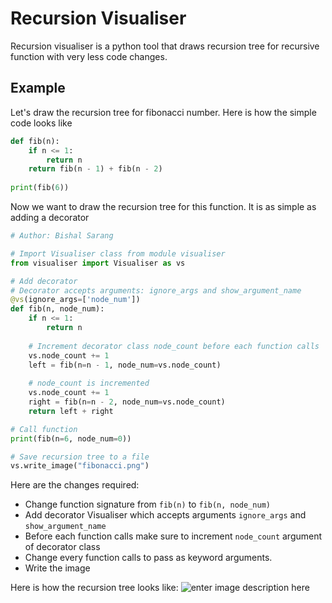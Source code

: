 # Recursion Visualiser
Recursion visualiser is a python tool that draws recursion tree for recursive function with very less code changes.

## Example
Let's draw the recursion tree for fibonacci number.
Here is how the simple code looks like
```python
def fib(n):
	if n <= 1:
		return n
	return fib(n - 1) + fib(n - 2)
	
print(fib(6))
```

Now we want to draw the recursion tree for this function. It is as simple as adding a decorator
```python
# Author: Bishal Sarang

# Import Visualiser class from module visualiser
from visualiser import Visualiser as vs

# Add decorator
# Decorator accepts arguments: ignore_args and show_argument_name
@vs(ignore_args=['node_num'])
def fib(n, node_num):
    if n <= 1:
        return n
    
    # Increment decorator class node_count before each function calls
    vs.node_count += 1
    left = fib(n=n - 1, node_num=vs.node_count)
	
	# node_count is incremented
    vs.node_count += 1
    right = fib(n=n - 2, node_num=vs.node_count)
    return left + right

# Call function
print(fib(n=6, node_num=0))

# Save recursion tree to a file
vs.write_image("fibonacci.png")
```
Here are the changes required:

 - Change function signature from `fib(n)` to `fib(n, node_num)`
 - Add decorator Visualiser which accepts arguments `ignore_args` and `show_argument_name`
 - Before each function calls make sure to increment `node_count` argument of decorator class 
 - Change every function calls to pass as keyword arguments.
 - Write the image

Here is how the recursion tree looks like:
![enter image description here](https://github.com/sarangbishal/Recursion-Visualizer/blob/master/examples/fibonacci.png)

